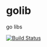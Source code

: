# golib
go libs

<a href="https://travis-ci.org/verystar/golib"><img src="https://img.shields.io/travis/verystar/golib.svg?style=flat-square" alt="Build Status"></a>
